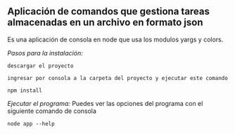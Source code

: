 ## Aplicación de comandos que gestiona tareas almacenadas en un archivo en formato json

Es una aplicación de consola en node que usa los modulos yargs y colors.

*Pasos para la instalación:*

    descargar el proyecto

    ingresar por consola a la carpeta del proyecto y ejecutar este comando

```
npm install 
```
*Ejecutar el programa:* Puedes ver las opciones del programa con el siguiente comando de consola

```
node app --help
```